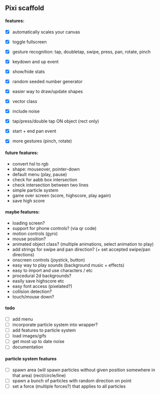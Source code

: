 ## Pixi scaffold

#### features:

- [x] automatically scales your canvas
- [x] toggle fullscreen
- [x] gesture recognition: tap, doubletap, swipe, press, pan, rotate, pinch
- [x] keydown and up event
- [x] show/hide stats
- [x] random seeded number generator
- [x] easier way to draw/update shapes
- [x] vector class
- [x] include noise
- [x] tap/press/double tap ON object (rect only)
- [x] start + end pan event
- [x] more gestures (pinch, rotate)


#### future features:

- convert hsl to rgb
- shape: mouseover, pointer-down
- default menu (play, pause)
- check for aabb box intersection
- check intersection between two lines
- simple particle system
- game over screen (score, highscore, play again)
- save high score

#### maybe features:

- loading screen?
- support for phone controls? (via qr code)
- motion controls (gyro)
- mouse position?
- animated object class? (multiple animations, select animation to play)
- add strings for swipe and pan direction? (+ set accepted swipe/pan directions)
- onscreen controls (joystick, button)
- easy way to play sounds (background music + effects)
- easy to import and use characters / etc
- procedural 2d backgrounds?
- easily save highscore etc
- easy font access (pixelated?)
- collision detection?
- touch/mouse down?

#### todo
- [ ] add menu
- [ ] incorporate particle system into wrapper?
- [ ] add features to particle system
- [ ] load images/gifs
- [ ] get most up to date noise
- [ ] documentation

#### particle system features
- [ ] spawn area (will spawn particles without given position somewhere in that area) (rect/circle/line)
- [ ] spawn a bunch of particles with random direction on point
- [ ] set a force (multiple forces?) that applies to all particles